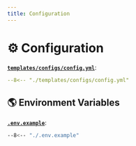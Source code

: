 ```yaml
---
title: Configuration
---
```


# ⚙️ Configuration

[**`templates/configs/config.yml`**](https://github.com/bybatkhuu/module.python-utils/blob/main/templates/configs/config.yml):

```yaml
--8<-- "./templates/configs/config.yml"
```

## 🌎 Environment Variables

[**`.env.example`**](https://github.com/bybatkhuu/module.python-utils/blob/main/.env.example):

```sh
--8<-- "./.env.example"
```
